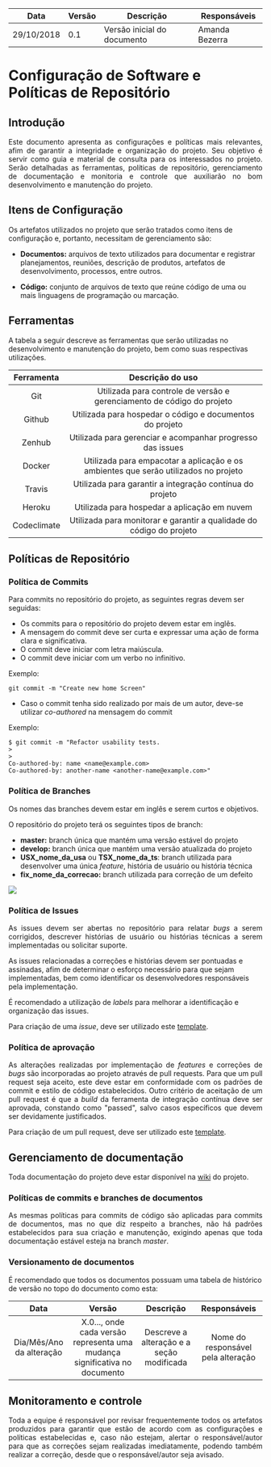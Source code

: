 Data | Versão | Descrição | Responsáveis
-- | -- | -- | --
29/10/2018 | 0.1 | Versão inicial do documento | Amanda Bezerra

# Configuração de Software e Políticas de Repositório

## Introdução
<p align="justify"> Este documento apresenta as configurações e políticas mais relevantes, afim de garantir a integridade e organização do projeto. Seu objetivo é servir como guia e material de consulta para os interessados no projeto.
Serão detalhadas as ferramentas, políticas de repositório, gerenciamento de documentação e monitoria e controle que auxiliarão no bom desenvolvimento e manutenção do projeto. </p>

## Itens de Configuração
Os artefatos utilizados no projeto que serão tratados como itens de configuração e, portanto, necessitam de gerenciamento são:

- **Documentos:** arquivos de texto utilizados para documentar e registrar planejamentos, reuniões, descrição de produtos, artefatos de desenvolvimento, processos, entre outros.

- **Código:** conjunto de arquivos de texto que reúne código de uma ou mais linguagens de programação ou marcação.

## Ferramentas
A tabela a seguir descreve as ferramentas que serão utilizadas no desenvolvimento e manutenção do projeto, bem como suas respectivas utilizações.

| Ferramenta | Descrição do uso |
| :--: | :--: |
| Git | Utilizada para controle de versão e gerenciamento de código do projeto |
| Github | Utilizada para hospedar o código e documentos do projeto |
| Zenhub | Utilizada para gerenciar e acompanhar progresso das issues |
| Docker | Utilizada para empacotar a aplicação e os ambientes que serão utilizados no projeto |
| Travis | Utilizada para garantir a integração contínua do projeto |
| Heroku | Utilizada para hospedar a aplicação em nuvem |
| Codeclimate | Utilizada para monitorar e garantir a qualidade do código do projeto |

## Políticas de Repositório

### Política de Commits
Para commits no repositório do projeto, as seguintes regras devem ser seguidas:
- Os commits para o repositório do projeto devem estar em inglês.
- A mensagem do commit deve ser curta e expressar uma ação de forma clara e significativa.
- O commit deve iniciar com letra maiúscula.
- O commit deve iniciar com um verbo no infinitivo.

Exemplo:
```
git commit -m "Create new home Screen"
```
- Caso o commit tenha sido realizado por mais de um autor, deve-se utilizar _co-authored_ na mensagem do commit

Exemplo:
```
$ git commit -m "Refactor usability tests.
>
>
Co-authored-by: name <name@example.com>
Co-authored-by: another-name <another-name@example.com>"
```

### Política de Branches
Os nomes das branches devem estar em inglês e serem curtos e objetivos.

O repositório do projeto terá os seguintes tipos de branch:

- **master:** branch única que mantém uma versão estável do projeto
- **develop:** branch única que mantém uma versão atualizada do projeto
- **USX_nome_da_usa** ou **TSX_nome_da_ts**: branch utilizada para desenvolver uma única _feature_, história de usuário ou história técnica
- **fix_nome_da_correcao:** branch utilizada para correção de um defeito

![](https://wac-cdn.atlassian.com/dam/jcr:b5259cce-6245-49f2-b89b-9871f9ee3fa4/03%20.svg?cdnVersion=k)

### Política de Issues
<p align="justify"> As issues devem ser abertas no repositório para relatar <i>bugs</i> a serem corrigidos, descrever histórias de usuário ou histórias técnicas a serem implementadas ou solicitar suporte.

As issues relacionadas a correções e histórias devem ser pontuadas e assinadas, afim de determinar o esforço necessário para que sejam implementadas, bem como identificar os desenvolvedores responsáveis pela implementação.

É recomendado a utilização de _labels_ para melhorar a identificação e organização das issues. </p>

Para criação de uma _issue_, deve ser utilizado este [template](https://github.com/DSW-2018/projetoDesenho/blob/master/.github/ISSUE_TEMPLATE.md).

### Política de aprovação
<p align="justify"> As alterações realizadas por implementação de <i>features</i> e correções de <i>bugs</i> são incorporadas ao projeto através de pull requests. Para que um pull request seja aceito, este deve estar em conformidade com os padrões de commit e estilo de código estabelecidos. Outro critério de aceitação de um pull request é que a <i>build</i> da ferramenta de integração contínua deve ser aprovada, constando como "passed", salvo casos específicos que devem ser devidamente justificados. </p>

Para criação de um pull request, deve ser utilizado este [template](https://github.com/DSW-2018/projetoDesenho/blob/master/.github/PULL_REQUEST_TEMPLATE.md).

## Gerenciamento de documentação
Toda documentação do projeto deve estar disponível na [wiki](https://github.com/DSW-2018/projetoDesenho/wiki) do projeto.

### Políticas de commits e branches de documentos
<p align="justify"> As mesmas políticas para commits de código são aplicadas para commits de documentos, mas no que diz respeito a branches, não há padrões estabelecidos para sua criação e manutenção, exigindo apenas que toda documentação estável esteja na branch <i>master</i>. </p>

### Versionamento de documentos
É recomendado que todos os documentos possuam uma tabela de histórico de versão no topo do documento como esta:

| Data | Versão | Descrição | Responsáveis |
| :--: | :--: | :--: | :--: |
| Dia/Mês/Ano da alteração | X.0..., onde cada versão representa uma mudança significativa no documento| Descreve a alteração e a seção modificada | Nome do responsável pela alteração |


## Monitoramento e controle
<p align="justify"> Toda a equipe é responsável por revisar frequentemente todos os artefatos produzidos para garantir que estão de acordo com as configurações e políticas estabelecidas e, caso não estejam, alertar o responsável/autor para que as correções sejam realizadas imediatamente, podendo também realizar a correção, desde que o responsável/autor seja avisado.</p>
